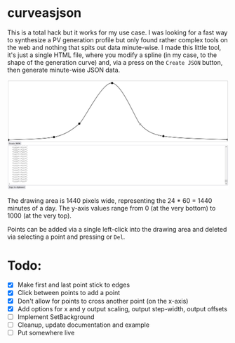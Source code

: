 # curveasjson

This is a total hack but it works for my use case. I was looking for a fast way to synthesize a PV generation profile but only found rather complex tools on the web and  nothing that spits out data minute-wise. I made this little tool, it's just a single HTML file, where you modify a spline (in my case, to the shape of the generation curve) and, via a press on the `Create JSON` button, then generate minute-wise JSON data. 

![](screenshot.png)

The drawing area is 1440 pixels wide, representing the 24 * 60 = 1440 minutes of a day. The y-axis values range from 0 (at the very bottom) to 1000 (at the very top). 

Points can be added via a single left-click into the drawing area and deleted via selecting a point and pressing or `Del`.

# Todo:
- [x] Make first and last point stick to edges
- [x] Click between points to add a point
- [x] Don't allow for points to cross another point (on the x-axis)
- [x] Add options for x and y output scaling, output step-width, output offsets
- [ ] Implement SetBackground
- [ ] Cleanup, update documentation and example
- [ ] Put somewhere live
